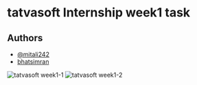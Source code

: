 # tatvasoft Internship week1 task


## Authors

- [@mitali242](https://github.com/mitali242)
- [bhatsimran](https://github.com/bhatsimran)

![tatvasoft week1-1](https://user-images.githubusercontent.com/76436755/221892165-825abc9d-1c5d-442f-ae9b-6cebfe598795.jpg)
![tatvasoft week1-2](https://user-images.githubusercontent.com/76436755/221892217-ff7829e1-59be-499b-931b-d59986b9fbde.jpg)

